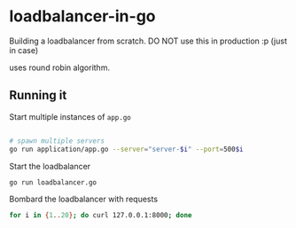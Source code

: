 # loadbalancer-in-go

Building a loadbalancer from scratch. DO NOT use this in production :p (just in case)

uses round robin algorithm.

## Running it

Start multiple instances of `app.go`

```bash

# spawn multiple servers
go run application/app.go --server="server-$i" --port=500$i
```

Start the loadbalancer

```bash
go run loadbalancer.go
```

Bombard the loadbalancer with requests

```bash
for i in {1..20}; do curl 127.0.0.1:8000; done
```
